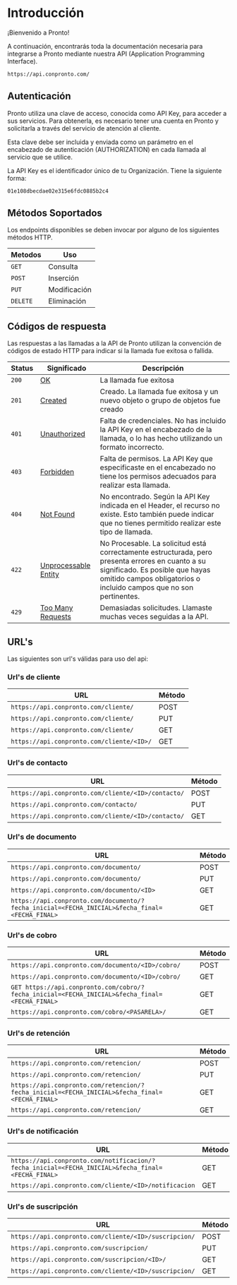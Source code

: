 # Introducción
¡Bienvenido a Pronto!

A continuación, encontrarás toda la documentación necesaria para integrarse a Pronto mediante nuestra API (Application Programming Interface).

``` html title="Url Base:"
https://api.conpronto.com/
```
## Autenticación

Pronto utiliza una clave de acceso, conocida como API Key, para acceder a sus servicios. Para obtenerla, es necesario tener una cuenta en Pronto y solicitarla a través del servicio de atención al cliente. 

Esta clave debe ser incluida y enviada como un parámetro en el encabezado de autenticación (AUTHORIZATION) en cada llamada al servicio que se utilice.

La API Key es el identificador único de tu Organización. Tiene la siguiente forma:
``` html title="API Key:"
01e108dbecdae02e315e6fdc0885b2c4
```
## Métodos Soportados

Los endpoints disponibles se deben invocar por alguno de los siguientes métodos HTTP.

| Metodos     |Uso                                 |
| ----------- | ---------------------------------- |
| `GET`       | Consulta                           |
| `POST`      | Inserción|
| `PUT`       | Modificación |
| `DELETE`    | Eliminación |

## Códigos de respuesta

Las respuestas a las llamadas a la API de Pronto utilizan la convención de códigos de estado HTTP para indicar si la llamada fue exitosa o fallida.

| Status   | Significado  | Descripción |
| ----------- | ------- | -------- 
| `200`|[OK](https://datatracker.ietf.org/doc/html/rfc7231#section-6.3.1)|La llamada fue exitosa|
| `201`|[Created](https://datatracker.ietf.org/doc/html/rfc7231#section-6.3.2)|Creado. La llamada fue exitosa y un nuevo objeto o grupo de objetos fue creado|
| `401`|[Unauthorized](https://datatracker.ietf.org/doc/html/rfc7235#section-3.1)|Falta de credenciales. No has incluido la API Key en el encabezado de la llamada, o lo has hecho utilizando un formato incorrecto.|
| `403`|[Forbidden](https://datatracker.ietf.org/doc/html/rfc7231#section-6.5.3)|Falta de permisos. La API Key que especificaste en el encabezado no tiene los permisos adecuados para realizar esta llamada.|
| `404`|[Not Found](https://datatracker.ietf.org/doc/html/rfc7231#section-6.5.4)|No encontrado. Según la API Key indicada en el Header, el recurso no existe. Esto también puede indicar que no tienes permitido realizar este tipo de llamada.|
| `422`|[Unprocessable Entity](https://datatracker.ietf.org/doc/html/rfc2518#section-10.3)|No Procesable. La solicitud está correctamente estructurada, pero presenta errores en cuanto a su significado. Es posible que hayas omitido campos obligatorios o incluido campos que no son pertinentes.|
| `429`|[Too Many Requests](https://datatracker.ietf.org/doc/html/rfc6585#section-4)|Demasiadas solicitudes. Llamaste muchas veces seguidas a la API.|

## URL's
Las siguientes son url's válidas para uso del api:

### Url's de cliente

| URL     |Método                                 |
| ----------- | ---------------------------------- |
| `https://api.conpronto.com/cliente/`| POST |
| `https://api.conpronto.com/cliente/`| PUT |
| `https://api.conpronto.com/cliente/`| GET |
| `https://api.conpronto.com/cliente/<ID>/`| GET |

### Url's de contacto

| URL     |Método                                 |
| ----------- | ---------------------------------- |
| `https://api.conpronto.com/cliente/<ID>/contacto/`| POST |
| `https://api.conpronto.com/contacto/`| PUT |
| `https://api.conpronto.com/cliente/<ID>/contacto/`| GET |

### Url's de documento

| URL     |Método                                 |
| ----------- | ---------------------------------- |
| `https://api.conpronto.com/documento/`| POST |
| `https://api.conpronto.com/documento/`| PUT |
| `https://api.conpronto.com/documento/<ID>`| GET |
| `https://api.conpronto.com/documento/?fecha_inicial=<FECHA_INICIAL>&fecha_final=<FECHA_FINAL>`| GET |

### Url's de cobro

| URL     |Método                                 |
| ----------- | ---------------------------------- |
| `https://api.conpronto.com/documento/<ID>/cobro/`| POST |
| `https://api.conpronto.com/documento/<ID>/cobro/`| GET |
| `GET https://api.conpronto.com/cobro/?fecha_inicial=<FECHA_INICIAL>&fecha_final=<FECHA_FINAL>`| GET |
| `https://api.conpronto.com/cobro/<PASARELA>/`| GET |

### Url's de retención

| URL     |Método                                 |
| ----------- | ---------------------------------- |
| `https://api.conpronto.com/retencion/`| POST |
| `https://api.conpronto.com/retencion/`| PUT |
| `https://api.conpronto.com/retencion/?fecha_inicial=<FECHA_INICIAL>&fecha_final=<FECHA_FINAL>`| GET |
| `https://api.conpronto.com/retencion/`| GET |

### Url's de notificación

| URL     |Método                                 |
| ----------- | ---------------------------------- |
| `https://api.conpronto.com/notificacion/?fecha_inicial=<FECHA_INICIAL>&fecha_final=<FECHA_FINAL>`| GET |
| `https://api.conpronto.com/cliente/<ID>/notificacion`| GET |

### Url's de suscripción

| URL     |Método                                 |
| ----------- | ---------------------------------- |
| `https://api.conpronto.com/cliente/<ID>/suscripcion/`| POST |
| `https://api.conpronto.com/suscripcion/`| PUT |
| `https://api.conpronto.com/suscripcion/<ID>/`| GET |
| `https://api.conpronto.com/cliente/<ID>/suscripcion/`| GET |